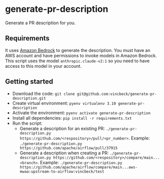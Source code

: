 # generate-pr-description

Generate a PR description for you.

## Requirements

It uses [Amazon Bedrock](https://aws.amazon.com/bedrock/) to generate the description.
You must have an AWS account and have permissions to invoke models in Amazon Bedrock.
This script uses the model `anthropic.claude-v2:1` so you need to have access to this model in your account.

## Getting started
- Download the code: `git clone git@github.com:vincbeck/generate-pr-description.git`
- Create virtual environment: `pyenv virtualenv 3.10 generate-pr-description`
- Activate the environment: `pyenv activate generate-pr-description`
- Install all dependencies: `pip install -r requirements.txt`
- Run the script:
  - Generate a description for an existing PR: `./generate-pr-description.py https://github.com/<respository>/pull/<pr_number>`.
  Example: `./generate-pr-description.py https://github.com/apache/airflow/pull/37915`
  - Generate a description when creating a PR: `./generate-pr-description.py https://github.com/<respository>/compare/main...<branch>`.
  Example: `./generate-pr-description.py https://github.com/apache/airflow/compare/main...aws-mwaa:upstream-to-airflow:vincbeck/test`